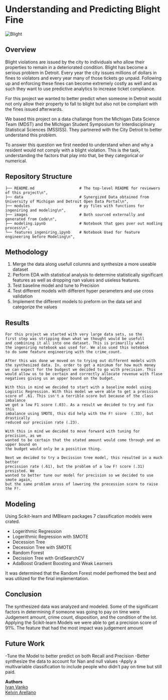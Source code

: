# Understanding and Predicting Blight Fine

![Blight](https://www.newstatesman.com/sites/default/files/styles/cropped_article_image/public/blogs_2014/07/lafayette.jpg?itok=0My_zKs4)

## Overview

Blight violations are issued by the city to individuals who allow their properties to remain in a deteriorated condition. 
Blight has become a serious problem in Detroit. Every year the city issues millions of dollars in fines to violators 
and every year many of those tickets go unpaid. Following up and enforcing these fines can become extremely costly as well
and as such they want to use predictive analytics to increase ticket compliance.
    
For this project we wanted to better predict when someone in Detroit would not
only allow their property to fall to blight but also not be compliant with the 
fines issued afterwards.

We based this project on a data challange from the Michigan Data Science Team (MDST) 
and the MIchigan Student Symposium for Interdisciplinary Statistical Sciences (MSSISS). 
They partnered with the City Detroit to better understand this problem.

To answer this question we first needed to understand when and why a resident would not 
comply with a blight violation. This is the task, understanding the factors that play 
into that, be they categorical or numerical.

## Repository Structure

    ├── README.md                    # The top-level README for reviewers of this project\n",
    ├── data                         # Synergized Data obtained from University of Michigan and Detroit Open Data Portal\n",
    ├── modules                      # py files with functions for ingeniring and modeling\n",
    ├── images                       # Both sourced externally and generated from Code\n",       
    ├── modeling.ipynb               # Notebook that gpes pver out modling process\n",                                        
    └── features_ingeniring.ipynb    # Notebook Used for feature engineering before Modeling\n",
    
    

    
## Methodology
1. Merge the data along usefull columns and synthesize a more useable dataset
2. Perform EDA with statistical analysis to determine statistically significant features as well as dropping nan values and useless features.
3. Test baseline model and tune to Precision
4. Test different models with different hyper perameters and use cross validation
5. Implement the different models to preform on the data set and categorize the values

## Results

    For this project we started with very large data sets, so the 
    first step was stripping down what we thought would be usefull 
    and combining it all into one dataset. This is primarilly what 
    the ingeniring notebook was used for. We also used this notebook 
    to do some feature engineering with the crime_count. 

    After this was done we moved on to trying out different models with 
    the synthesized data. In. order to get a minimum for how much money 
    we can expect for the budgest we decided to go with precision. This 
    would allow us to be certain and correctly allocate revenue with flase 
    negatives giving us an upper bound on the budget. 
    
    With this in mind we decided to start with a baseline model using 
    Logistic Regression. With this model we were able to get a precision 
    score of .61. This isn't a terrible score but because of the class imbalance 
    we got a low F1 score (.03). As a result we decided to try and fix this 
    imbalance using SMOTE, this did help with the F! score  (.33), but drastically 
    reduced our precision rate (.23). 
    
    With this in mind we decided to move forward with tuning for precision, as we 
    wanted to be certain that the stated amount would come through and an upper bound on 
    the budget would only be a possitive thing. 
    
    Next we decided to try a Decission tree model, this resulted in a much better 
    precission rate (.61), but the problem of a low F! score (.31) presisted. We 
    wanted to better tune our model for precision so we decided to use smote again, 
    but the same problem aross of lowering the precession score to raise the F!.

## Modeling
Using Scikit-learn and IMBlearn packages 7 classification models were crated.
- Logerithmic Regression 
- Logerithmic Regression with SMOTE
- Decession Tree 
- Decession Tree with SMOTE
- Random Forest
- Decission Tree with GridSearchCV
- AdaBoost Gradient Boosting and Weak Learners

It was determined that the Random Forest model perfromed the best and was utilized for the final implementation. 

## Conclusion
The synthesized data was analyzed and modeled. Some of the significant factors in determining if someone was going to pay on time were Judgement amount, crime count, disposition, and the condition of the lot. Applying the Scikit-learn Models we were able to get a precision score of 91%. The feature that had the most impact was judgement amount


## Future Work
-Tune the Model to better predict on both Recall and Precision
-Better synthesize the data to account for Nan and null values
-Apply a multivariable classification to include people who didn't pay on time but still paid.


    
**Authors** <br>
[Ivan Vanko](https://github.com/vanitoz)<br>
[Kelvin Arellano](https://github.com/Kelvin-Arellano)<br>
